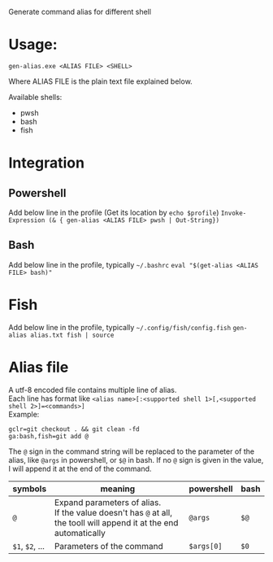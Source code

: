 Generate command alias for different shell

# Usage:
`gen-alias.exe <ALIAS FILE> <SHELL>`

Where ALIAS FILE is the plain text file explained below.

Available shells:
- pwsh
- bash
- fish

# Integration

## Powershell
Add below line in the profile (Get its location by `echo $profile`)
`Invoke-Expression (& { gen-alias <ALIAS FILE> pwsh | Out-String})`

## Bash
Add below line in the profile, typically `~/.bashrc`
`eval "$(get-alias <ALIAS FILE> bash)"`

# Fish
Add below line in the profile, typically `~/.config/fish/config.fish`
`gen-alias alias.txt fish | source`

# Alias file
A utf-8 encoded file contains multiple line of alias.  
Each line has format like `<alias name>[:<supported shell 1>[,<supported shell 2>]=<commands>]`  
Example:
```
gclr=git checkout . && git clean -fd
ga:bash,fish=git add @
```
The `@` sign in the command string will be replaced to the parameter of the alias, like `@args` in powershell, or `$@` in bash. If no `@` sign is given in the value, I will append it at the end of the command.  

|symbols|meaning|powershell|bash|
|---|---|---|---|
|`@`|Expand parameters of alias.<br>If the value doesn't has `@` at all, the tooll will append it at the end automatically|`@args`|`$@`|
|`$1`, `$2`, ...|Parameters of the command|`$args[0]`|`$0`|
